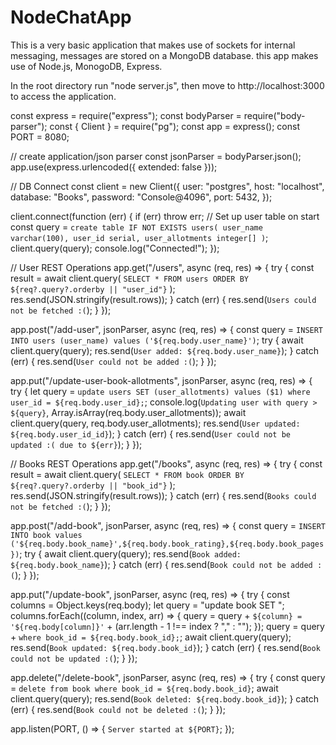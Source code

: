 # NodeChatApp

This is a very basic application that makes use of sockets for internal messaging, messages are stored on a MongoDB database. this app makes use of Node.js, MonogoDB, Express.

In the root directory run "node server.js", then move to http://localhost:3000 to access the application. 

const express = require("express");
const bodyParser = require("body-parser");
const { Client } = require("pg");
const app = express();
const PORT = 8080;

// create application/json parser
const jsonParser = bodyParser.json();
app.use(express.urlencoded({ extended: false }));

// DB Connect
const client = new Client({
  user: "postgres",
  host: "localhost",
  database: "Books",
  password: "Console@4096",
  port: 5432,
});

client.connect(function (err) {
  if (err) throw err;
  // Set up user table on start
  const query = `create table IF NOT EXISTS users(
    user_name varchar(100),
    user_id serial,
    user_allotments integer[]
  )`;
  client.query(query);
  console.log("Connected!");
});

// User REST Operations
app.get("/users", async (req, res) => {
  try {
    const result = await client.query(
      `SELECT * FROM users ORDER BY ${req?.query?.orderby || "user_id"}`
    );
    res.send(JSON.stringify(result.rows));
  } catch (err) {
    res.send(`Users could not be fetched :(`);
  }
});

app.post("/add-user", jsonParser, async (req, res) => {
    const query = `INSERT INTO users (user_name) values ('${req.body.user_name}')`;
    try {
      await client.query(query);
      res.send(`User added: ${req.body.user_name}`);
    } catch (err) {
      res.send(`User could not be added :(`);
    }
});

app.put("/update-user-book-allotments", jsonParser, async (req, res) => {
    try {
      let query = `update users SET (user_allotments) values ($1) where user_id = ${req.body.user_id};`;
      console.log(`Updating user with query > ${query}`, Array.isArray(req.body.user_allotments));
      await client.query(query, req.body.user_allotments);
      res.send(`User updated: ${req.body.user_id_id}`);
    } catch (err) {
      res.send(`User could not be updated :( due to ${err}`);
    }
  });

// Books REST Operations
app.get("/books", async (req, res) => {
  try {
    const result = await client.query(
      `SELECT * FROM book ORDER BY ${req?.query?.orderby || "book_id"}`
    );
    res.send(JSON.stringify(result.rows));
  } catch (err) {
    res.send(`Books could not be fetched :(`);
  }
});

app.post("/add-book", jsonParser, async (req, res) => {
  const query = `INSERT INTO book values ('${req.body.book_name}',${req.body.book_rating},${req.body.book_pages})`;
  try {
    await client.query(query);
    res.send(`Book added: ${req.body.book_name}`);
  } catch (err) {
    res.send(`Book could not be added :(`);
  }
});

app.put("/update-book", jsonParser, async (req, res) => {
  try {
    const columns = Object.keys(req.body);
    let query = "update book SET ";
    columns.forEach((column, index, arr) => {
      query =
        query +
        `${column} = '${req.body[column]}'` +
        (arr.length - 1 !== index ? "," : "");
    });
    query = query + `where book_id = ${req.body.book_id};`;
    await client.query(query);
    res.send(`Book updated: ${req.body.book_id}`);
  } catch (err) {
    res.send(`Book could not be updated :(`);
  }
});

app.delete("/delete-book", jsonParser, async (req, res) => {
  try {
    const query = `delete from book where book_id = ${req.body.book_id}`;
    await client.query(query);
    res.send(`Book deleted: ${req.body.book_id}`);
  } catch (err) {
    res.send(`Book could not be deleted :(`);
  }
});

app.listen(PORT, () => {
  `Server started at ${PORT}`;
});
